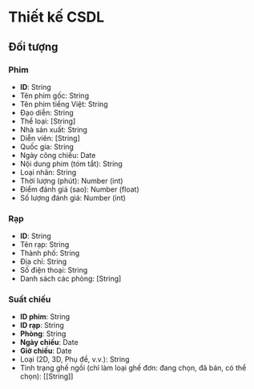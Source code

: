 # Thiết kế CSDL

## Đối tượng

### Phim

- **ID**: String
- Tên phim gốc: String
- Tên phim tiếng Việt: String
- Đạo diễn: String
- Thể loại: [String]
- Nhà sản xuất: String
- Diễn viên: [String]
- Quốc gia: String
- Ngày công chiếu: Date
- Nội dung phim (tóm tắt): String
- Loại nhãn: String
- Thời lượng (phút): Number (int)
- Điểm đánh giá (sao): Number (float)
- Số lượng đánh giá: Number (int)

### Rạp

- **ID**: String
- Tên rạp: String
- Thành phố: String
- Địa chỉ: String
- Số điện thoại: String
- Danh sách các phòng: [String]

### Suất chiếu

- **ID phim**: String
- **ID rạp**: String
- **Phòng**: String
- **Ngày chiếu**: Date
- **Giờ chiếu**: Date
- Loại (2D, 3D, Phụ đề, v.v.): String
- Tình trạng ghế ngồi (chỉ làm loại ghế đơn: đang chọn, đã bán, có thể chọn): [[String]]
